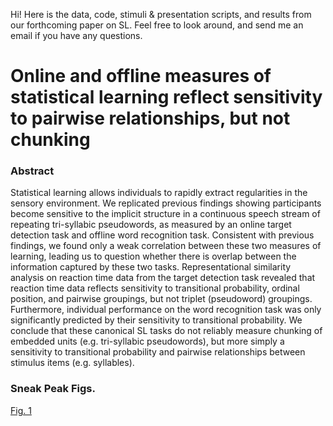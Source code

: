 Hi! Here is the data, code, stimuli & presentation scripts, and results from our forthcoming paper on SL. Feel free to look around, and send me an email if you have any questions. 

# Online and offline measures of statistical learning reflect sensitivity to pairwise relationships, but not chunking
### Abstract
Statistical learning allows individuals to rapidly extract regularities in the sensory environment. We replicated previous findings showing participants become sensitive to the implicit structure in a continuous speech stream of repeating tri-syllabic pseudowords, as measured by an online target detection task and offline word recognition task. Consistent with previous findings, we found only a weak correlation between these two measures of learning, leading us to question whether there is overlap between the information captured by these two tasks. Representational similarity analysis on reaction time data from the target detection task revealed that reaction time data reflects sensitivity to transitional probability, ordinal position, and pairwise groupings, but not triplet (pseudoword) groupings. Furthermore, individual performance on the word recognition task was only significantly predicted by their sensitivity to transitional probability. We conclude that these canonical SL tasks do not reliably measure chunking of embedded units (e.g. tri-syllabic pseudowords), but more simply a sensitivity to transitional probability and pairwise relationships between stimulus items (e.g. syllables).

### Sneak Peak Figs.
[Fig. 1]("3_results/#Fig_1.jpg")
